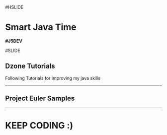 #HSLIDE

# Smart Java Time
<span class="primary"><strong>#J5DEV</strong></span>

#SLIDE

## Dzone Tutorials

Following Tutorials for improving my java skills

---

## Project Euler Samples

---

# KEEP CODING :) 
